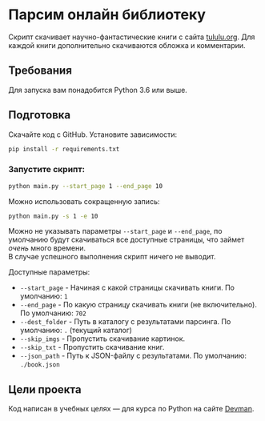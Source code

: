 # Парсим онлайн библиотеку

Скрипт скачивает научно-фантастические книги с сайта [tululu.org](http://tululu.org/l55/). Для каждой книги дополнительно скачиваются обложка и комментарии.


## Требования

Для запуска вам понадобится Python 3.6 или выше.

## Подготовка

Скачайте код с GitHub. Установите зависимости:

```sh
pip install -r requirements.txt
```

### Запустите скрипт:
```sh
python main.py --start_page 1 --end_page 10
```
Можно использовать сокращенную запись:
```sh
python main.py -s 1 -e 10
```
Можно не указывать параметры `--start_page` и `--end_page`, по умолчанию будут скачиваться все доступные страницы, что займет _очень_ много времени.  
В случае успешного выполнения скрипт ничего не выводит.

Доступные параметры:
- `--start_page` - Начиная с какой страницы скачивать книги. По умолчанию: `1`
- `--end_page` - По какую страницу скачивать книги (не включительно). По умолчанию: `702`
- `--dest_folder` - Путь в каталогу с результатами парсинга. По умолчанию: `.` (текущий каталог)
- `--skip_imgs` - Пропустить скачивание картинок.
- `--skip_txt` - Пропустить скачивание книг.
- `--json_path` - Путь к JSON-файлу с результатами. По умолчанию: `./book.json`

## Цели проекта

Код написан в учебных целях — для курса по Python на сайте [Devman](https://dvmn.org).